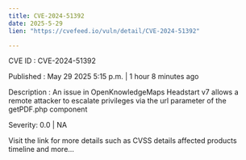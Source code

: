 ```yaml
---
title: CVE-2024-51392
date: 2025-5-29
lien: "https://cvefeed.io/vuln/detail/CVE-2024-51392"

---
```


CVE ID : CVE-2024-51392

Published :  May 29
2025
5:15 p.m. | 1 hour
8 minutes ago

Description : An issue in OpenKnowledgeMaps Headstart v7 allows a remote attacker to escalate privileges via the url parameter of the getPDF.php component

Severity: 0.0 | NA

Visit the link for more details
such as CVSS details
affected products
timeline
and more...
